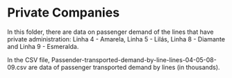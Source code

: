 # Private Companies

In this folder, there are data on passenger demand of the lines that have private administration: Linha 4 - Amarela, Linha 5 - Lilás, Linha 8 - Diamante and Linha 9 - Esmeralda.

In the CSV file, Passender-transported-demand-by-line-lines-04-05-08-09.csv are data of passenger transported demand by lines (in thousands).


